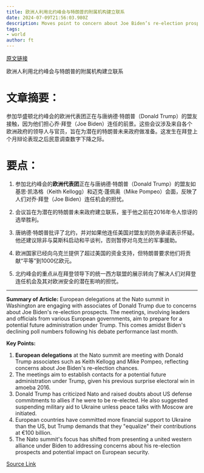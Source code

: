```yaml
---
title: 欧洲人利用北约峰会与特朗普的附属机构建立联系
date: 2024-07-09T21:56:03.980Z
description: Moves point to concern about Joe Biden’s re-election prospects among US allies
tags: 
- world
author: ft
---
```


[原文链接](https://ft.com/content/931b893b-eec0-4263-95f8-09dd17ae80ef)

欧洲人利用北约峰会与特朗普的附属机构建立联系

# 文章摘要：
参加华盛顿北约峰会的欧洲代表团正在与唐纳德·特朗普（Donald Trump）的盟友接触，因为他们担心乔·拜登（Joe Biden）连任的前景。这些会议涉及来自各个欧洲政府的领导人与官员，旨在为潜在的特朗普未来政府做准备。这发生在拜登上个月辩论表现之后民意调查数字下降之际。

# 要点：

1. 参加北约峰会的**欧洲代表团**正在与唐纳德·特朗普（Donald Trump）的盟友如基思·凯洛格（Keith Kellogg）和迈克·蓬佩奥（Mike Pompeo）会面，反映了人们对乔·拜登（Joe Biden）连任机会的担忧。

2. 会议旨在为潜在的特朗普未来政府建立联系，鉴于他之前在2016年令人惊讶的选举胜利。

3. 唐纳德·特朗普批评了北约，并对如果他连任美国对盟友的防务承诺表示怀疑。他还建议除非与莫斯科启动和平谈判，否则暂停对乌克兰的军事援助。

4. 欧洲国家已经向乌克兰提供了超过美国的资金支持，但特朗普要求他们将贡献“平等”到1000亿欧元。

5. 北约峰会的重点从在拜登领导下的统一西方联盟的展示转向了解决人们对拜登连任机会及其对欧洲安全的潜在影响的担忧。

---

 **Summary of Article:**
European delegations at the Nato summit in Washington are engaging with associates of Donald Trump due to concerns about Joe Biden's re-election prospects. The meetings, involving leaders and officials from various European governments, aim to prepare for a potential future administration under Trump. This comes amidst Biden's declining poll numbers following his debate performance last month.

**Key Points:**
1. **European delegations** at the Nato summit are meeting with Donald Trump associates such as Keith Kellogg and Mike Pompeo, reflecting concerns about Joe Biden's re-election chances.
2. The meetings aim to establish contacts for a potential future administration under Trump, given his previous surprise electoral win in amoeba 2016.
3. Donald Trump has criticized Nato and raised doubts about US defense commitments to allies if he were to be re-elected. He also suggested suspending military aid to Ukraine unless peace talks with Moscow are initiated.
4. European countries have committed more financial support to Ukraine than the US, but Trump demands that they "equalize" their contributions at €100 billion.
5. The Nato summit's focus has shifted from presenting a united western alliance under Biden to addressing concerns about his re-election prospects and potential impact on European security.

[Source Link](https://ft.com/content/931b893b-eec0-4263-95f8-09dd17ae80ef)

